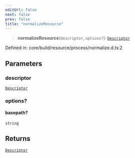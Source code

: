 ```yaml
---
editUrl: false
next: false
prev: false
title: "normalizeResource"
---
```


> **normalizeResource**(`descriptor`, `options?`): [`Descriptor`](/reference/dpkit/descriptor/)

Defined in: core/build/resource/process/normalize.d.ts:2

## Parameters

### descriptor

[`Descriptor`](/reference/dpkit/descriptor/)

### options?

#### basepath?

`string`

## Returns

[`Descriptor`](/reference/dpkit/descriptor/)
